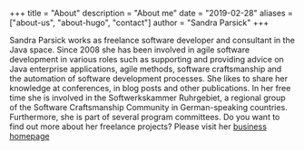 +++
title = "About"
description = "About me"
date = "2019-02-28"
aliases = ["about-us", "about-hugo", "contact"]
author = "Sandra Parsick"
+++

Sandra Parsick works as freelance software developer and consultant in the Java space. Since 2008 she has been involved in agile software development in various roles such as supporting and providing advice on Java enterprise applications, agile methods, software craftsmanship and the automation of software development processes. She likes to share her knowledge at conferences, in blog posts and other publications. In her free time she is involved in the Softwerkskammer Ruhrgebiet, a regional group of the Software Craftsmanship Community in German-speaking countries. Furthermore, she is part of several program committees. Do you want to find out more about her freelance projects? Please visit her [business homepage](https://www.sandra-parsick.de/en)
